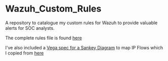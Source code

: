 # Wazuh_Custom_Rules
A repository to catalogue my custom rules for Wazuh to provide valuable alerts for SOC analysts.

The complete rules file is found [here](/local_rules.xml)


I've also included a [Vega spec for a Sankey Diagram](Visualization-Sankey_Diagram_IP_Flows_vega_spec.json) to map IP Flows which I copied from [here](https://www.elastic.co/blog/sankey-visualization-with-vega-in-kibana)
